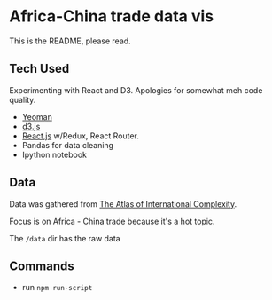 # Africa-China trade data vis

This is the README, please read.

## Tech Used

Experimenting with React and D3. Apologies for somewhat meh code quality.

* [Yeoman](http://yeoman.io/)
* [d3.js](https://d3js.org/)
* [React.js](https://facebook.github.io/react/) w/Redux, React Router.
* Pandas for data cleaning
* Ipython notebook

## Data

Data was gathered from [The Atlas of International Complexity](http://atlas.cid.harvard.edu/about/).

Focus is on Africa - China trade because it's a hot topic.

The `/data` dir has the raw data

## Commands

* run `npm run-script`

